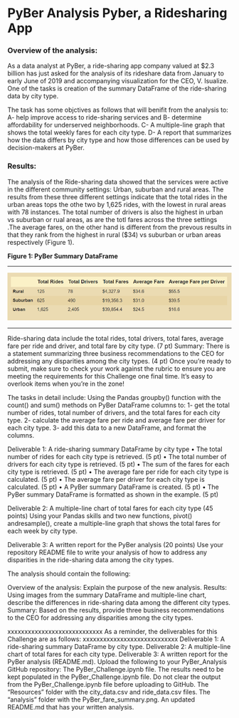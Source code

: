 # PyBer Analysis  Pyber, a Ridesharing App

### Overview of the analysis:

As a data analyst at PyBer, a ride-sharing app company valued at $2.3 billion has just asked for  the analysis of its rideshare data from January to early June of 2019 and accompanying visualization for the CEO, V. Isualize. One of the tasks is creation of the summary DataFrame of the ride-sharing data by city type. 

The task has some objctives as follows that will benifit from the analysis to:
  A-	help improve access to ride-sharing services and 
  B-	determine affordability for underserved neighborhoods.
  C-	A multiple-line graph that shows the total weekly fares for each city type. 
  D-	A report that summarizes how the data differs by city type and how those differences can be used by decision-makers at PyBer.

### Results:

The analysis of the Ride-sharing data showed that the services were active in the different community settings: Urban, suburban and rural areas. The results from these three different settings indicate that the total rides in the urban areas tops the othe two by 1,625 rides, with the lowest in rural areas with 78 instances. The total number of drivers is also the highest in urban vs suburban or rual areas, as are the totl fares across the three settings .The average fares, on the other hand is different from the prevous results in that they rank from the highest in rural ($34) vs suburban or urban areas respectively (Figure 1).  

**Figure 1: PyBer Summary DataFrame**

---------------
![Fig9_PyBer-summary-DataFrame](https://github.com/BHashemi2021/PyBer_Analysis/blob/main/analysis/Fig9_PyBer-summary-DataFrame.png)

----------------

Ride-sharing data include the total rides, total drivers, total fares, average fare per ride and driver, and total fare by city type. (7 pt)
Summary:
There is a statement summarizing three business recommendations to the CEO for addressing any disparities among the city types. (4 pt)
Once you’re ready to submit, make sure to check your work against the rubric to ensure you are meeting the requirements for this Challenge one final time. It’s easy to overlook items when you’re in the zone!

The tasks in detail include:
Using the Pandas groupby() function with the count() and sum() methods on PyBer DataFrame columns to:
1-	get the total number of rides, total number of drivers, and the total fares for each city type. 
2-	calculate the average fare per ride and average fare per driver for each city type. 
3-	add this data to a new DataFrame, and format the columns.

Deliverable 1: A ride-sharing summary DataFrame by city type
•	The total number of rides for each city type is retrieved. (5 pt)
•	The total number of drivers for each city type is retrieved. (5 pt)
•	The sum of the fares for each city type is retrieved. (5 pt)
•	The average fare per ride for each city type is calculated. (5 pt)
•	The average fare per driver for each city type is calculated. (5 pt)
•	A PyBer summary DataFrame is created. (5 pt)
•	The PyBer summary DataFrame is formatted as shown in the example. (5 pt)

Deliverable 2: A multiple-line chart of total fares for each city type (45 points)
Using your Pandas skills and two new functions, pivot() andresample(), create a multiple-line graph that shows the total fares for each week by city type.

Deliverable 3: A written report for the PyBer analysis (20 points)
Use your repository README file to write your analysis of how to address any disparities in the ride-sharing data among the city types.

The analysis should contain the following:

Overview of the analysis: Explain the purpose of the new analysis.
Results: Using images from the summary DataFrame and multiple-line chart, describe the differences in ride-sharing data among the different city types.
Summary: Based on the results, provide three business recommendations to the CEO for addressing any disparities among the city types.



xxxxxxxxxxxxxxxxxxxxxxxxxxxx
As a reminder, the deliverables for this Challenge are as follows:
xxxxxxxxxxxxxxxxxxxxxxxxxxxx
Deliverable 1: A ride-sharing summary DataFrame by city type.
Deliverable 2: A multiple-line chart of total fares for each city type.
Deliverable 3: A written report for the PyBer analysis (README.md).
Upload the following to your PyBer_Analysis GitHub repository:
The PyBer_Challenge.ipynb file.
The results need to be kept populated in the PyBer_Challenge.ipynb file. Do not clear the output from the PyBer_Challenge.ipynb file before uploading to GitHub.
The “Resources” folder with the city_data.csv and ride_data.csv files.
The “analysis” folder with the PyBer_fare_summary.png.
An updated README.md that has your written analysis.
